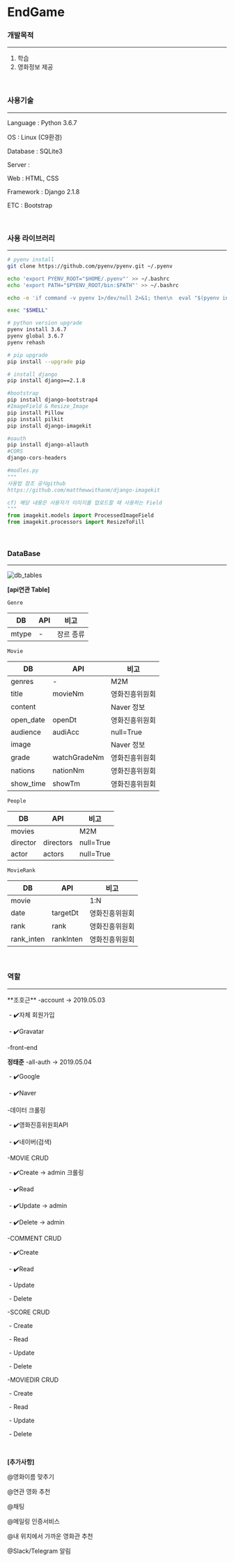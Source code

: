 # EndGame

### 개발목적

<hr>

1. 학습
2. 영화정보 제공

<br> 

### 사용기술

<hr>

Language : Python 3.6.7

OS : Linux (C9환경)

Database : SQLite3

Server :

Web : HTML, CSS

Framework : Django 2.1.8

ETC : Bootstrap

<br>

### 사용 라이브러리

<hr>

```bash
# pyenv install
git clone https://github.com/pyenv/pyenv.git ~/.pyenv

echo 'export PYENV_ROOT="$HOME/.pyenv"' >> ~/.bashrc
echo 'export PATH="$PYENV_ROOT/bin:$PATH"' >> ~/.bashrc

echo -e 'if command -v pyenv 1>/dev/null 2>&1; then\n  eval "$(pyenv init -)"\nfi' >> ~/.bashrc

exec "$SHELL"

# python version upgrade
pyenv install 3.6.7
pyenv global 3.6.7
pyenv rehash

# pip upgrade
pip install --upgrade pip

# install django
pip install django==2.1.8

#bootstrap
pip install django-bootstrap4
#ImageField & Resize_Image
pip install Pillow
pip install pilkit
pip install django-imagekit

#oauth
pip install django-allauth
#CORS
django-cors-headers
```

```python
#modles.py
"""
사용법 참조 공식github
https://github.com/matthewwithanm/django-imagekit

cf) 해당 내용은 사용자가 이미지를 업로드할 때 사용하는 Field
"""
from imagekit.models import ProcessedImageField
from imagekit.processors import ResizeToFill
```

<br>

### DataBase

<hr>
<img src="readme_img/db_tables.PNG" alt="db_tables">

**[api연관 Table]**

`Genre`

| DB    | API  | 비고      |
| ----- | ---- | --------- |
| mtype | -    | 장르 종류 |

`Movie`

| DB        | API          | 비고           |
| --------- | ------------ | -------------- |
| genres    | -            | M2M            |
| title     | movieNm      | 영화진흥위원회 |
| content   |              | Naver 정보     |
| open_date | openDt       | 영화진흥위원회 |
| audience  | audiAcc      | null=True      |
| image     |              | Naver 정보     |
| grade     | watchGradeNm | 영화진흥위원회 |
| nations   | nationNm     | 영화진흥위원회 |
| show_time | showTm       | 영화진흥위원회 |

`People`

| DB       | API       | 비고      |
| -------- | --------- | --------- |
| movies   |           | M2M       |
| director | directors | null=True |
| actor    | actors    | null=True |

`MovieRank`

| DB         | API       | 비고           |
| ---------- | --------- | -------------- |
| movie      |           | 1:N            |
| date       | targetDt  | 영화진흥위원회 |
| rank       | rank      | 영화진흥위원회 |
| rank_inten | rankInten | 영화진흥위원회 |

<br>

### 역할

<hr>
**조호근**
-account -> 2019.05.03

​	-​ :heavy_check_mark:자체 회원가입

​	- :heavy_check_mark:Gravatar

-front-end

**정태준**
-all-auth -> 2019.05.04

​	- :heavy_check_mark:Google

​	- :heavy_check_mark:Naver

-데이터 크롤링

​	- :heavy_check_mark:영화진흥위원회API

​	- :heavy_check_mark:네이버(검색)

-MOVIE CRUD

​	- :heavy_check_mark:Create -> admin 크롤링

​	- :heavy_check_mark:Read

​	- :heavy_check_mark:Update -> admin

​	- :heavy_check_mark:Delete -> admin

-COMMENT CRUD

​	- :heavy_check_mark:Create

​	- :heavy_check_mark:Read

​	- Update

​	- Delete

-SCORE CRUD

​	- Create

​	- Read

​	- Update

​	- Delete

-MOVIEDIR CRUD

​	- Create

​	- Read

​	- Update

​	- Delete

<br>

**[추가사항]**

@영화이름 맞추기

@연관 영화 추천

@채팅

@메일링 인증서비스

@내 위치에서 가까운 영화관 추천

@Slack/Telegram 알림